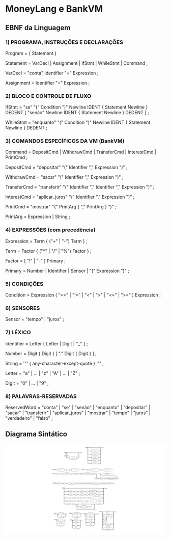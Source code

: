 # MoneyLang e BankVM

## EBNF da Linguagem

### 1) PROGRAMA, INSTRUÇÕES E DECLARAÇÕES

Program        = { Statement }

Statement     = VarDecl
              | Assignment
              | IfStmt
              | WhileStmt
              | Command ;
              
VarDecl       = "conta" Identifier "=" Expression ;

Assignment    = Identifier "=" Expression ;

### 2) BLOCO E CONTROLE DE FLUXO

IfStmt        = "se" "(" Condition ")" Newline
                IDENT { Statement Newline } DEDENT
                [ "senão" Newline
                  IDENT { Statement Newline } DEDENT ] ;

WhileStmt     = "enquanto" "(" Condition ")" Newline
                IDENT { Statement Newline } DEDENT ;
                
### 3) COMANDOS ESPECÍFICOS DA VM (BankVM)

Command       = DepositCmd
              | WithdrawCmd
              | TransferCmd
              | InterestCmd
              | PrintCmd ;

DepositCmd    = "depositar"  "(" Identifier "," Expression ")" ;

WithdrawCmd   = "sacar"      "(" Identifier "," Expression ")" ;

TransferCmd   = "transferir" "(" Identifier "," Identifier "," Expression ")" ;

InterestCmd   = "aplicar_juros" "(" Identifier "," Expression ")" ;

PrintCmd      = "mostrar" "(" PrintArg { "," PrintArg } ")" ;

PrintArg      = Expression | String ;

### 4) EXPRESSÕES (com precedência)

Expression    = Term { ("+" | "-") Term } ;

Term          = Factor { ("*" | "/" | "%") Factor } ;

Factor        = [ "!" | "-" ] Primary ;

Primary       = Number
              | Identifier
              | Sensor
              | "(" Expression ")" ;


### 5) CONDIÇÕES

Condition     = Expression ( "==" | "!=" | "<" | ">" | "<=" | ">=" ) Expression ;

### 6) SENSORES

Sensor        = "tempo" | "juros" ;

### 7) LÉXICO

Identifier    = Letter { Letter | Digit | "_" } ;

Number        = Digit { Digit } [ "." Digit { Digit } ] ;

String        = '"' { any-character-except-quote } '"' ;

Letter        = "a" | … | "z" | "A" | … | "Z" ;

Digit         = "0" | … | "9" ;

### 8) PALAVRAS-RESERVADAS

ReservedWord   = "conta" | "se" | "senão" | "enquanto"
               | "depositar" | "sacar" | "transferir" | "aplicar_juros"
               | "mostrar" | "tempo" | "juros"
               | "verdadeiro" | "falso" ;

               
## Diagrama Sintático

![Diagrama Sintático](diagrama_sintatico.png)